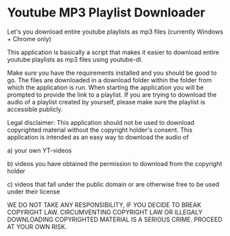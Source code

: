# Youtube MP3 Playlist Downloader
Let's you download entire youtube playlists as mp3 files (currently Windows + Chrome only)

This application is basically a script that makes it easier to download entire youtube playlists as mp3 files using youtube-dl.

Make sure you have the requirements installed and you should be good to go. The files are downloaded in a download folder within the folder from which the application is run. When starting the application you will be prompted to provide the link to a playlist. If you are trying to download the audio of a playlist created by yourself, please make sure the playlist is accessible publicly.

Legal disclaimer:
This application should not be used to download copyrighted material without the copyright holder's consent. 
This application is intended as an easy way to download the audio of

a) your own YT-videos

b) videos you have obtained the permission to download from the copyright holder

c) videos that fall under the public domain or are otherwise free to be used under their license

WE DO NOT TAKE ANY RESPONSIBILITY, IF YOU DECIDE TO BREAK COPYRIGHT LAW. CIRCUMVENTING COPYRIGHT LAW OR ILLEGALY DOWNLOADING COPYRIGHTED MATERIAL IS A SERIOUS CRIME. PROCEED AT YOUR OWN RISK.

